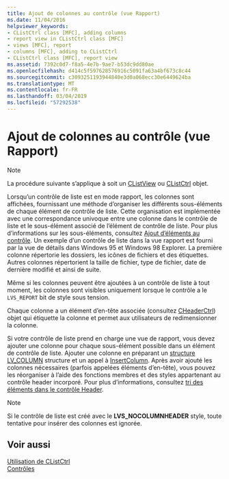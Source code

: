 ```yaml
---
title: Ajout de colonnes au contrôle (vue Rapport)
ms.date: 11/04/2016
helpviewer_keywords:
- CListCtrl class [MFC], adding columns
- report view in CListCtrl class [MFC]
- views [MFC], report
- columns [MFC], adding to CListCtrl
- CListCtrl class [MFC], report view
ms.assetid: 7392c0d7-f8a5-4e7b-9ae7-b53dc9dd80ae
ms.openlocfilehash: d414c5f597628576916c5091fa63a4bf673c8c44
ms.sourcegitcommit: c3093251193944840e3d0a068ecc30e6449624ba
ms.translationtype: MT
ms.contentlocale: fr-FR
ms.lasthandoff: 03/04/2019
ms.locfileid: "57292538"
---
```

# <a name="adding-columns-to-the-control-report-view"></a>Ajout de colonnes au contrôle (vue Rapport)

> [!NOTE]
>  La procédure suivante s’applique à soit un [CListView](../mfc/reference/clistview-class.md) ou [CListCtrl](../mfc/reference/clistctrl-class.md) objet.

Lorsqu’un contrôle de liste est en mode rapport, les colonnes sont affichées, fournissant une méthode d’organiser les différents sous-éléments de chaque élément de contrôle de liste. Cette organisation est implémentée avec une correspondance univoque entre une colonne dans le contrôle de liste et le sous-élément associé de l’élément de contrôle de liste. Pour plus d’informations sur les sous-éléments, consultez [Ajout d’éléments au contrôle](../mfc/adding-items-to-the-control.md). Un exemple d’un contrôle de liste dans la vue rapport est fourni par la vue de détails dans Windows 95 et Windows 98 Explorer. La première colonne répertorie les dossiers, les icônes de fichiers et des étiquettes. Autres colonnes répertorient la taille de fichier, type de fichier, date de dernière modifié et ainsi de suite.

Même si les colonnes peuvent être ajoutées à un contrôle de liste à tout moment, les colonnes sont visibles uniquement lorsque le contrôle a le `LVS_REPORT` bit de style sous tension.

Chaque colonne a un élément d’en-tête associée (consultez [CHeaderCtrl](../mfc/reference/cheaderctrl-class.md)) objet qui étiquette la colonne et permet aux utilisateurs de redimensionner la colonne.

Si votre contrôle de liste prend en charge une vue de rapport, vous devez ajouter une colonne pour chaque sous-élément possible dans un élément de contrôle de liste. Ajouter une colonne en préparant un [structure LV_COLUMN](/windows/desktop/api/commctrl/ns-commctrl-taglvcolumna) structure et un appel à [InsertColumn](../mfc/reference/clistctrl-class.md#insertcolumn). Après avoir ajouté les colonnes nécessaires (parfois appelées éléments d’en-tête), vous pouvez les réorganiser à l’aide des fonctions membres et des styles appartenant au contrôle header incorporé. Pour plus d’informations, consultez [tri des éléments dans le contrôle Header](../mfc/ordering-items-in-the-header-control.md).

> [!NOTE]
>  Si le contrôle de liste est créé avec le **LVS_NOCOLUMNHEADER** style, toute tentative pour insérer des colonnes est ignorée.

## <a name="see-also"></a>Voir aussi

[Utilisation de CListCtrl](../mfc/using-clistctrl.md)<br/>
[Contrôles](../mfc/controls-mfc.md)

